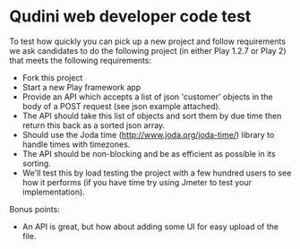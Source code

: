 # Qudini web developer code test

To test how quickly you can pick up a new project and follow requirements we ask candidates to do the following project (in either Play 1.2.7 or Play 2) that meets the following requirements: 

- Fork this project 
- Start a new Play framework app
- Provide an API which accepts a list of json 'customer' objects in the body of a POST request (see json example attached). 
- The API should take this list of objects and sort them by due time then return this back as a sorted json array.
- Should use the Joda time (http://www.joda.org/joda-time/) library to handle times with timezones.  
- The API should be non-blocking and be as efficient as possible in its sorting. 
- We'll test this by load testing the project with a few hundred users to see how it performs (if you have time try using Jmeter to test your implementation). 

Bonus points: 

- An API is great, but how about adding some UI for easy upload of the file. 
